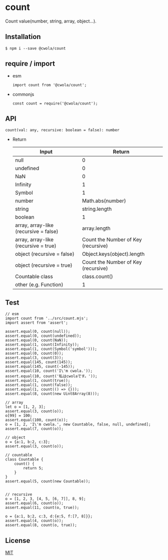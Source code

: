 # count

Count value(number, string, array, object...).

## Installation

```
$ npm i --save @cwola/count
```

## require / import

- esm

    ```
    import count from '@cwola/count';
    ```

- commonjs

    ```
    const count = require('@cwola/count');
    ```

## API

```
count(val: any, recursive: boolean = false): number
```

- Return

    | Input | Return |
    |---|---|
    | null | 0 |
    | undefined | 0 |
    | NaN | 0 |
    | Infinity | 1 |
    | Symbol | 1 |
    | number | Math.abs(number) |
    | string | string.length |
    | boolean | 1 |
    | array, array-like (recursive = false) | array.length |
    | array, array-like (recursive = true) | Count the Number of Key (recursive) |
    | object (recursive = false) | Object.keys(object).length |
    | object (recursive = true) | Count the Number of Key (recursive) |
    | Countable class | class.count() |
    | other (e.g. Function) | 1 |

## Test

```
// esm
import count from '../src/count.mjs';
import assert from 'assert';

assert.equal(0, count(null));
assert.equal(0, count(undefined));
assert.equal(0, count(NaN));
assert.equal(1, count(Infinity));
assert.equal(1, count(Symbol('symbol')));
assert.equal(0, count(0));
assert.equal(3, count(3));
assert.equal(145, count(145));
assert.equal(145, count(-145));
assert.equal(10, count('I\'m cwola.'));
assert.equal(10, count('私はcwolaです。'));
assert.equal(1, count(true));
assert.equal(1, count(false));
assert.equal(1, count(() => {}));
assert.equal(8, count(new Uint8Array(8)));

// array
let o = [1, 2, 3];
assert.equal(3, count(o));
o[99] = 100;
assert.equal(100, count(o));
o = [1, 2, 'I\'m cwola.', new Countable, false, null, undefined];
assert.equal(7, count(o));

// object
o = {a:1, b:2, c:3};
assert.equal(3, count(o));

// countable
class Countable {
    count() {
        return 5;
    }
}
assert.equal(5, count(new Countable));


// recursive
o = [1, 2, 3, [4, 5, [6, 7]], 8, 9];
assert.equal(6, count(o));
assert.equal(11, count(o, true));

o = {a:1, b:2, c:3, d:{e:5, f:[7, 8]}};
assert.equal(4, count(o));
assert.equal(8, count(o, true));
```

## License

[MIT](https://github.com/cwola/count/blob/develop/LICENSE)
